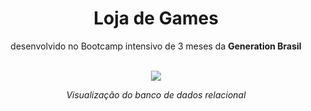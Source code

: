 
<div align="center" >
  
  # Loja de Games
  
  <p>desenvolvido no Bootcamp intensivo de 3 meses da <b>Generation Brasil</b> </p> </br>
  <img src="https://github.com/ViniOM/Loja_Games/assets/73274632/ab102a04-5363-4710-bb58-d2468bd8f45e"/>

  <i>Visualização do banco de dados relacional</i>
</div>


